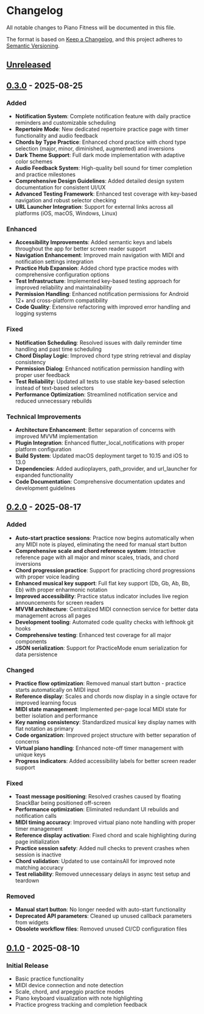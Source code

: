 # Changelog

All notable changes to Piano Fitness will be documented in this file.

The format is based on [Keep a Changelog](https://keepachangelog.com/en/1.0.0/),
and this project adheres to [Semantic Versioning](https://semver.org/spec/v2.0.0.html).

## [Unreleased]

[Unreleased]: https://github.com/PianoFitness/app/compare/v0.3.0...HEAD

## [0.3.0] - 2025-08-25

### Added

- **Notification System**: Complete notification feature with daily practice reminders and customizable scheduling
- **Repertoire Mode**: New dedicated repertoire practice page with timer functionality and audio feedback
- **Chords by Type Practice**: Enhanced chord practice with chord type selection (major, minor, diminished, augmented) and inversions
- **Dark Theme Support**: Full dark mode implementation with adaptive color schemes
- **Audio Feedback System**: High-quality bell sound for timer completion and practice milestones
- **Comprehensive Design Guidelines**: Added detailed design system documentation for consistent UI/UX
- **Advanced Testing Framework**: Enhanced test coverage with key-based navigation and robust selector checking
- **URL Launcher Integration**: Support for external links across all platforms (iOS, macOS, Windows, Linux)

### Enhanced

- **Accessibility Improvements**: Added semantic keys and labels throughout the app for better screen reader support
- **Navigation Enhancement**: Improved main navigation with MIDI and notification settings integration
- **Practice Hub Expansion**: Added chord type practice modes with comprehensive configuration options
- **Test Infrastructure**: Implemented key-based testing approach for improved reliability and maintainability
- **Permission Handling**: Enhanced notification permissions for Android 12+ and cross-platform compatibility
- **Code Quality**: Extensive refactoring with improved error handling and logging systems

### Fixed

- **Notification Scheduling**: Resolved issues with daily reminder time handling and past time scheduling
- **Chord Display Logic**: Improved chord type string retrieval and display consistency
- **Permission Dialog**: Enhanced notification permission handling with proper user feedback
- **Test Reliability**: Updated all tests to use stable key-based selection instead of text-based selectors
- **Performance Optimization**: Streamlined notification service and reduced unnecessary rebuilds

### Technical Improvements

- **Architecture Enhancement**: Better separation of concerns with improved MVVM implementation
- **Plugin Integration**: Enhanced flutter_local_notifications with proper platform configuration
- **Build System**: Updated macOS deployment target to 10.15 and iOS to 13.0
- **Dependencies**: Added audioplayers, path_provider, and url_launcher for expanded functionality
- **Code Documentation**: Comprehensive documentation updates and development guidelines

[0.3.0]: https://github.com/PianoFitness/app/compare/v0.2.0...v0.3.0
[0.2.0]: https://github.com/PianoFitness/app/compare/v0.1.0...v0.2.0
[0.1.0]: https://github.com/PianoFitness/app/releases/tag/v0.1.0

## [0.2.0] - 2025-08-17

### Added

- **Auto-start practice sessions**: Practice now begins automatically when any MIDI note is played, eliminating the need for manual start button
- **Comprehensive scale and chord reference system**: Interactive reference page with all major and minor scales, triads, and chord inversions
- **Chord progression practice**: Support for practicing chord progressions with proper voice leading
- **Enhanced musical key support**: Full flat key support (Db, Gb, Ab, Bb, Eb) with proper enharmonic notation
- **Improved accessibility**: Practice status indicator includes live region announcements for screen readers
- **MVVM architecture**: Centralized MIDI connection service for better data management across all pages
- **Development tooling**: Automated code quality checks with lefthook git hooks
- **Comprehensive testing**: Enhanced test coverage for all major components
- **JSON serialization**: Support for PracticeMode enum serialization for data persistence

### Changed

- **Practice flow optimization**: Removed manual start button - practice starts automatically on MIDI input
- **Reference display**: Scales and chords now display in a single octave for improved learning focus
- **MIDI state management**: Implemented per-page local MIDI state for better isolation and performance
- **Key naming consistency**: Standardized musical key display names with flat notation as primary
- **Code organization**: Improved project structure with better separation of concerns
- **Virtual piano handling**: Enhanced note-off timer management with unique keys
- **Progress indicators**: Added accessibility labels for better screen reader support

### Fixed

- **Toast message positioning**: Resolved crashes caused by floating SnackBar being positioned off-screen
- **Performance optimization**: Eliminated redundant UI rebuilds and notification calls
- **MIDI timing accuracy**: Improved virtual piano note handling with proper timer management
- **Reference display activation**: Fixed chord and scale highlighting during page initialization
- **Practice session safety**: Added null checks to prevent crashes when session is inactive
- **Chord validation**: Updated to use containsAll for improved note matching accuracy
- **Test reliability**: Removed unnecessary delays in async test setup and teardown

### Removed

- **Manual start button**: No longer needed with auto-start functionality
- **Deprecated API parameters**: Cleaned up unused callback parameters from widgets
- **Obsolete workflow files**: Removed unused CI/CD configuration files

## [0.1.0] - 2025-08-10

### Initial Release

- Basic practice functionality
- MIDI device connection and note detection
- Scale, chord, and arpeggio practice modes
- Piano keyboard visualization with note highlighting
- Practice progress tracking and completion feedback
